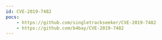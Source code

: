 ```yaml
---
id: CVE-2019-7482
pocs:
    - https://github.com/singletrackseeker/CVE-2019-7482
    - https://github.com/b4bay/CVE-2019-7482
---
```

